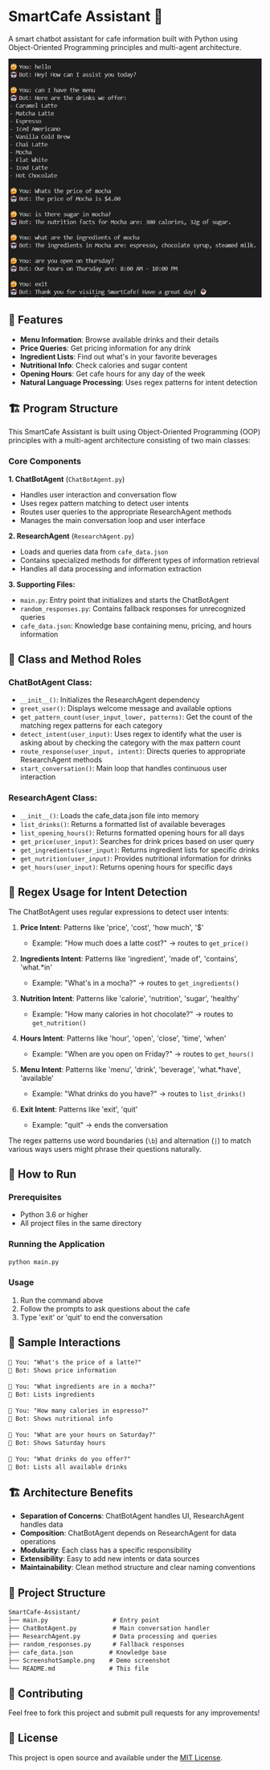 # SmartCafe Assistant 🍵

A smart chatbot assistant for cafe information built with Python using Object-Oriented Programming principles and multi-agent architecture.

![Screenshot](ScreenshotSample.png)

## 🚀 Features

- **Menu Information**: Browse available drinks and their details
- **Price Queries**: Get pricing information for any drink
- **Ingredient Lists**: Find out what's in your favorite beverages
- **Nutritional Info**: Check calories and sugar content
- **Opening Hours**: Get cafe hours for any day of the week
- **Natural Language Processing**: Uses regex patterns for intent detection

## 🏗️ Program Structure
This SmartCafe Assistant is built using Object-Oriented Programming (OOP) principles with a multi-agent architecture consisting of two main classes:

### Core Components

**1. ChatBotAgent** (`ChatBotAgent.py`)
- Handles user interaction and conversation flow
- Uses regex pattern matching to detect user intents
- Routes user queries to the appropriate ResearchAgent methods
- Manages the main conversation loop and user interface

**2. ResearchAgent** (`ResearchAgent.py`)
- Loads and queries data from `cafe_data.json`
- Contains specialized methods for different types of information retrieval
- Handles all data processing and information extraction

**3. Supporting Files:**
- `main.py`: Entry point that initializes and starts the ChatBotAgent
- `random_responses.py`: Contains fallback responses for unrecognized queries
- `cafe_data.json`: Knowledge base containing menu, pricing, and hours information

## 🔧 Class and Method Roles
### ChatBotAgent Class:
- `__init__()`: Initializes the ResearchAgent dependency
- `greet_user()`: Displays welcome message and available options
- `get_pattern_count(user_input_lower, patterns)`: Get the count of the matching regex patterns for each category
- `detect_intent(user_input)`: Uses regex to identify what the user is asking about by checking the category with the max pattern count
- `route_response(user_input, intent)`: Directs queries to appropriate ResearchAgent methods
- `start_conversation()`: Main loop that handles continuous user interaction

### ResearchAgent Class:
- `__init__()`: Loads the cafe_data.json file into memory
- `list_drinks()`: Returns a formatted list of available beverages
- `list_opening_hours()`: Returns formatted opening hours for all days
- `get_price(user_input)`: Searches for drink prices based on user query
- `get_ingredients(user_input)`: Returns ingredient lists for specific drinks
- `get_nutrition(user_input)`: Provides nutritional information for drinks
- `get_hours(user_input)`: Returns opening hours for specific days

## 🧠 Regex Usage for Intent Detection
The ChatBotAgent uses regular expressions to detect user intents:

1. **Price Intent**: Patterns like 'price', 'cost', 'how much', '$'
   - Example: "How much does a latte cost?" → routes to `get_price()`

2. **Ingredients Intent**: Patterns like 'ingredient', 'made of', 'contains', 'what.*in'
   - Example: "What's in a mocha?" → routes to `get_ingredients()`

3. **Nutrition Intent**: Patterns like 'calorie', 'nutrition', 'sugar', 'healthy'
   - Example: "How many calories in hot chocolate?" → routes to `get_nutrition()`

4. **Hours Intent**: Patterns like 'hour', 'open', 'close', 'time', 'when'
   - Example: "When are you open on Friday?" → routes to `get_hours()`

5. **Menu Intent**: Patterns like 'menu', 'drink', 'beverage', 'what.*have', 'available'
   - Example: "What drinks do you have?" → routes to `list_drinks()`

6. **Exit Intent**: Patterns like 'exit', 'quit'
   - Example: "quit" → ends the conversation

The regex patterns use word boundaries (`\b`) and alternation (`|`) to match various ways users might phrase their questions naturally.

## 🚀 How to Run
### Prerequisites
- Python 3.6 or higher
- All project files in the same directory

### Running the Application
```bash
python main.py
```

### Usage
1. Run the command above
2. Follow the prompts to ask questions about the cafe
3. Type 'exit' or 'quit' to end the conversation

## 💬 Sample Interactions
```
🤔 You: "What's the price of a latte?"
🤖 Bot: Shows price information

🤔 You: "What ingredients are in a mocha?"
🤖 Bot: Lists ingredients

🤔 You: "How many calories in espresso?"
🤖 Bot: Shows nutritional info

🤔 You: "What are your hours on Saturday?"
🤖 Bot: Shows Saturday hours

🤔 You: "What drinks do you offer?"
🤖 Bot: Lists all available drinks
```

## 🏗️ Architecture Benefits
- **Separation of Concerns**: ChatBotAgent handles UI, ResearchAgent handles data
- **Composition**: ChatBotAgent depends on ResearchAgent for data operations
- **Modularity**: Each class has a specific responsibility
- **Extensibility**: Easy to add new intents or data sources
- **Maintainability**: Clean method structure and clear naming conventions

## 📁 Project Structure

```
SmartCafe-Assistant/
├── main.py                  # Entry point
├── ChatBotAgent.py          # Main conversation handler
├── ResearchAgent.py         # Data processing and queries
├── random_responses.py      # Fallback responses
├── cafe_data.json          # Knowledge base
├── ScreenshotSample.png    # Demo screenshot
└── README.md               # This file
```

## 🤝 Contributing

Feel free to fork this project and submit pull requests for any improvements!

## 📝 License

This project is open source and available under the [MIT License](LICENSE).
